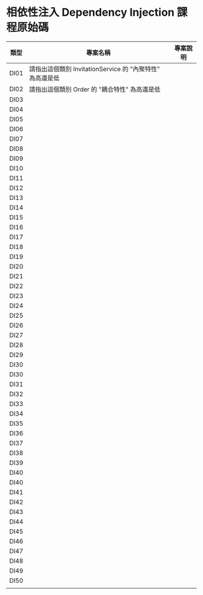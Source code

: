 # 相依性注入 Dependency Injection 課程原始碼

|類型|專案名稱|專案說明|
|-|-|-|
|DI01|請指出這個類別 InvitationService 的 "內聚特性" 為高還是低||
|DI02|請指出這個類別 Order 的 "耦合特性" 為高還是低||
|DI03|||
|DI04|||
|DI05|||
|DI06|||
|DI07|||
|DI08|||
|DI09|||
|DI10|||
|DI11|||
|DI12|||
|DI13|||
|DI14|||
|DI15|||
|DI16|||
|DI17|||
|DI18|||
|DI19|||
|DI20|||
|DI21|||
|DI22|||
|DI23|||
|DI24|||
|DI25|||
|DI26|||
|DI27|||
|DI28|||
|DI29|||
|DI30|||
|DI30|||
|DI31|||
|DI32|||
|DI33|||
|DI34|||
|DI35|||
|DI36|||
|DI37|||
|DI38|||
|DI39|||
|DI40|||
|DI40|||
|DI41|||
|DI42|||
|DI43|||
|DI44|||
|DI45|||
|DI46|||
|DI47|||
|DI48|||
|DI49|||
|DI50|||
||||


